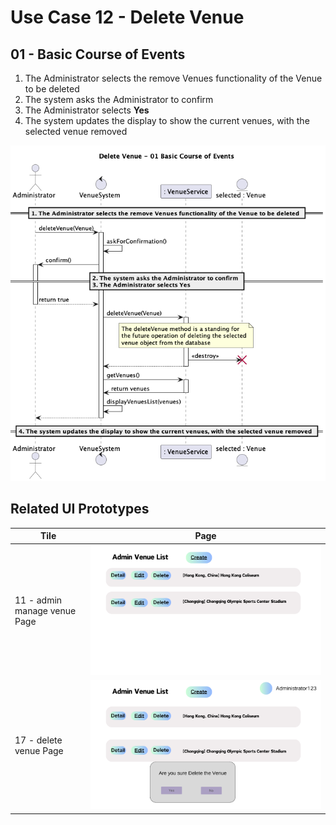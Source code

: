 # Use Case 12 - Delete Venue

## 01 - Basic Course of Events 
1. The Administrator selects the remove Venues functionality of the Venue to be deleted
2. The system asks the Administrator to confirm 
3. The Administrator selects **Yes** 
4. The system updates the display to show the current venues, with the selected venue removed

![Use Case Name - Basic Course of Events](/02-analysis/usecases/images/12-delete-venue.png)

## Related UI Prototypes
| Tile                         | Page                                                                      |
|------------------------------|---------------------------------------------------------------------------|
| 11 - admin manage venue Page | ![Admin Manage Venue Page](/01-requirements/ui/11-admin-manage-venue.png) |
| 17 - delete venue Page       | ![Delete Venue Page](/01-requirements/ui/17-delete-venue-confirm.png)     |
